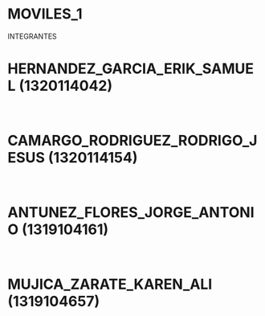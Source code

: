 # MOVILES_1
INTEGRANTES


<h1>HERNANDEZ_GARCIA_ERIK_SAMUEL (1320114042)</h1><br>
<h1>CAMARGO_RODRIGUEZ_RODRIGO_JESUS (1320114154)</h1><br>
<h1>ANTUNEZ_FLORES_JORGE_ANTONIO (1319104161)</h1><br>
<h1>MUJICA_ZARATE_KAREN_ALI (1319104657)</h1><br>
